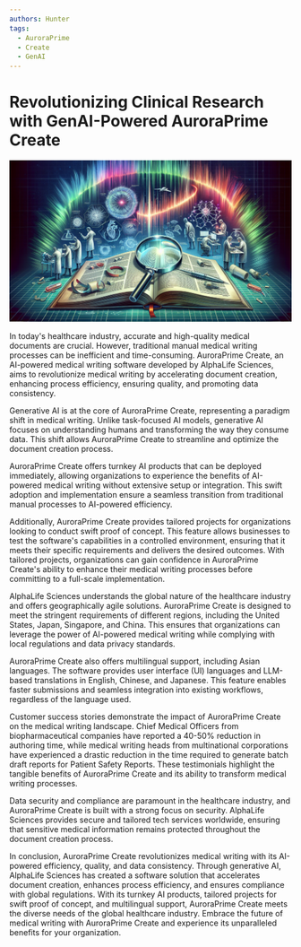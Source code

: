 ```yaml
---
authors: Hunter
tags:
  - AuroraPrime
  - Create
  - GenAI
---
```

# Revolutionizing Clinical Research with GenAI-Powered AuroraPrime Create

![](images/image_20240921200922.png)

In today's healthcare industry, accurate and high-quality medical documents are crucial. However, traditional manual medical writing processes can be inefficient and time-consuming. AuroraPrime Create, an AI-powered medical writing software developed by AlphaLife Sciences, aims to revolutionize medical writing by accelerating document creation, enhancing process efficiency, ensuring quality, and promoting data consistency. 

Generative AI is at the core of AuroraPrime Create, representing a paradigm shift in medical writing. Unlike task-focused AI models, generative AI focuses on understanding humans and transforming the way they consume data. This shift allows AuroraPrime Create to streamline and optimize the document creation process.

AuroraPrime Create offers turnkey AI products that can be deployed immediately, allowing organizations to experience the benefits of AI-powered medical writing without extensive setup or integration. This swift adoption and implementation ensure a seamless transition from traditional manual processes to AI-powered efficiency.

Additionally, AuroraPrime Create provides tailored projects for organizations looking to conduct swift proof of concept. This feature allows businesses to test the software's capabilities in a controlled environment, ensuring that it meets their specific requirements and delivers the desired outcomes. With tailored projects, organizations can gain confidence in AuroraPrime Create's ability to enhance their medical writing processes before committing to a full-scale implementation.

AlphaLife Sciences understands the global nature of the healthcare industry and offers geographically agile solutions. AuroraPrime Create is designed to meet the stringent requirements of different regions, including the United States, Japan, Singapore, and China. This ensures that organizations can leverage the power of AI-powered medical writing while complying with local regulations and data privacy standards. 

AuroraPrime Create also offers multilingual support, including Asian languages. The software provides user interface (UI) languages and LLM-based translations in English, Chinese, and Japanese. This feature enables faster submissions and seamless integration into existing workflows, regardless of the language used.

Customer success stories demonstrate the impact of AuroraPrime Create on the medical writing landscape. Chief Medical Officers from biopharmaceutical companies have reported a 40-50% reduction in authoring time, while medical writing heads from multinational corporations have experienced a drastic reduction in the time required to generate batch draft reports for Patient Safety Reports. These testimonials highlight the tangible benefits of AuroraPrime Create and its ability to transform medical writing processes.

Data security and compliance are paramount in the healthcare industry, and AuroraPrime Create is built with a strong focus on security. AlphaLife Sciences provides secure and tailored tech services worldwide, ensuring that sensitive medical information remains protected throughout the document creation process.

In conclusion, AuroraPrime Create revolutionizes medical writing with its AI-powered efficiency, quality, and data consistency. Through generative AI, AlphaLife Sciences has created a software solution that accelerates document creation, enhances process efficiency, and ensures compliance with global regulations. With its turnkey AI products, tailored projects for swift proof of concept, and multilingual support, AuroraPrime Create meets the diverse needs of the global healthcare industry. Embrace the future of medical writing with AuroraPrime Create and experience its unparalleled benefits for your organization.
